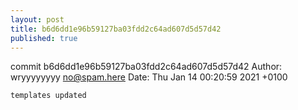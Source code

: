```yaml
---
layout: post
title: b6d6dd1e96b59127ba03fdd2c64ad607d5d57d42
published: true
---
```


commit b6d6dd1e96b59127ba03fdd2c64ad607d5d57d42
Author: wryyyyyyyy <no@spam.here>
Date:   Thu Jan 14 00:20:59 2021 +0100

    templates updated
